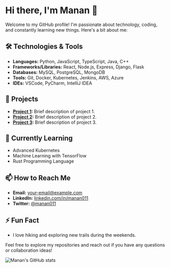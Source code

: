 # Hi there, I'm Manan 👋

Welcome to my GitHub profile! I'm passionate about technology, coding, and constantly learning new things. Here's a bit about me:

## 🛠️ Technologies & Tools
- **Languages:** Python, JavaScript, TypeScript, Java, C++
- **Frameworks/Libraries:** React, Node.js, Express, Django, Flask
- **Databases:** MySQL, PostgreSQL, MongoDB
- **Tools:** Git, Docker, Kubernetes, Jenkins, AWS, Azure
- **IDEs:** VSCode, PyCharm, IntelliJ IDEA

## 🔭 Projects
- **[Project 1](https://github.com/manan011/project1):** Brief description of project 1.
- **[Project 2](https://github.com/manan011/project2):** Brief description of project 2.
- **[Project 3](https://github.com/manan011/project3):** Brief description of project 3.

## 🌱 Currently Learning
- Advanced Kubernetes
- Machine Learning with TensorFlow
- Rust Programming Language

## 📫 How to Reach Me
- **Email:** [your-email@example.com](mailto:your-email@example.com)
- **LinkedIn:** [linkedin.com/in/manan011](https://www.linkedin.com/in/manan011)
- **Twitter:** [@manan011](https://twitter.com/manan011)

## ⚡ Fun Fact
- I love hiking and exploring new trails during the weekends.

Feel free to explore my repositories and reach out if you have any questions or collaboration ideas!

![Manan's GitHub stats](https://github-readme-stats.vercel.app/api?username=manan011&show_icons=true&theme=radical)
